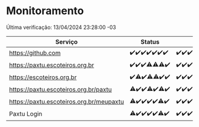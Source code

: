 # Monitoramento

Última verificação: 13/04/2024 23:28:00 -03

|Serviço|Status|Últimas 24h|
|---|---|---|
|https://github.com|<span title="2024-04-07: OK=24">✔️</span><span title="2024-04-08: OK=24">✔️</span><span title="2024-04-09: OK=24">✔️</span><span title="2024-04-10: OK=24">✔️</span><span title="2024-04-11: OK=24">✔️</span><span title="2024-04-12: OK=24">✔️</span><span title="2024-04-13: OK=3">✔️</span>|<span title="13/04/2024 00:04:00 -03 : 200">✔️</span><span title="13/04/2024 01:07:00 -03 : 200">✔️</span><span title="13/04/2024 02:08:00 -03 : 200">✔️</span><span title="13/04/2024 03:07:00 -03 : 200">✔️</span><span title="13/04/2024 04:07:00 -03 : 200">✔️</span><span title="13/04/2024 05:06:00 -03 : 200">✔️</span><span title="13/04/2024 06:05:00 -03 : 200">✔️</span><span title="13/04/2024 07:04:00 -03 : 200">✔️</span><span title="13/04/2024 08:04:00 -03 : 200">✔️</span><span title="13/04/2024 09:09:00 -03 : 200">✔️</span><span title="13/04/2024 10:06:00 -03 : 200">✔️</span><span title="13/04/2024 11:02:00 -03 : 200">✔️</span><span title="13/04/2024 12:02:00 -03 : 200">✔️</span><span title="13/04/2024 13:07:00 -03 : 200">✔️</span><span title="13/04/2024 14:02:00 -03 : 200">✔️</span><span title="13/04/2024 15:07:00 -03 : 200">✔️</span><span title="13/04/2024 16:02:00 -03 : 200">✔️</span><span title="13/04/2024 17:05:00 -03 : 200">✔️</span><span title="13/04/2024 18:02:00 -03 : 200">✔️</span><span title="13/04/2024 19:04:00 -03 : 200">✔️</span><span title="13/04/2024 20:07:00 -03 : 200">✔️</span><span title="13/04/2024 21:35:00 -03 : 200">✔️</span><span title="13/04/2024 23:28:00 -03 : 200">✔️</span>|
|https://paxtu.escoteiros.org.br|<span title="2024-04-07: OK=24">✔️</span><span title="2024-04-08: OK=24">✔️</span><span title="2024-04-09: OK=24">✔️</span><span title="2024-04-10: OK=23, Falhas=1">⚠️</span><span title="2024-04-11: OK=23, Falhas=1">⚠️</span><span title="2024-04-12: OK=23, Falhas=1">⚠️</span><span title="2024-04-13: OK=3">✔️</span>|<span title="13/04/2024 00:04:00 -03 : 200">✔️</span><span title="13/04/2024 01:07:00 -03 : 200">✔️</span><span title="13/04/2024 02:08:00 -03 : 200">✔️</span><span title="13/04/2024 03:07:00 -03 : 200">✔️</span><span title="13/04/2024 04:07:00 -03 : 200">✔️</span><span title="13/04/2024 05:06:00 -03 : 200">✔️</span><span title="13/04/2024 06:05:00 -03 : 200">✔️</span><span title="13/04/2024 07:04:00 -03 : 200">✔️</span><span title="13/04/2024 08:04:00 -03 : 200">✔️</span><span title="13/04/2024 09:09:00 -03 : 200">✔️</span><span title="13/04/2024 10:06:00 -03 : 200">✔️</span><span title="13/04/2024 11:02:00 -03 : 200">✔️</span><span title="13/04/2024 12:02:00 -03 : 200">✔️</span><span title="13/04/2024 13:07:00 -03 : 200">✔️</span><span title="13/04/2024 14:02:00 -03 : 200">✔️</span><span title="13/04/2024 15:07:00 -03 : 200">✔️</span><span title="13/04/2024 16:02:00 -03 : 200">✔️</span><span title="13/04/2024 17:05:00 -03 : 200">✔️</span><span title="13/04/2024 18:02:00 -03 : 200">✔️</span><span title="13/04/2024 19:04:00 -03 : 200">✔️</span><span title="13/04/2024 20:07:00 -03 : 200">✔️</span><span title="13/04/2024 21:35:00 -03 : 200">✔️</span><span title="13/04/2024 23:28:00 -03 : 200">✔️</span>|
|https://escoteiros.org.br|<span title="2024-04-07: OK=24">✔️</span><span title="2024-04-08: OK=23, Falhas=1">⚠️</span><span title="2024-04-09: OK=24">✔️</span><span title="2024-04-10: OK=23, Falhas=1">⚠️</span><span title="2024-04-11: OK=23, Falhas=1">⚠️</span><span title="2024-04-12: OK=24">✔️</span><span title="2024-04-13: OK=3">✔️</span>|<span title="13/04/2024 00:04:00 -03 : 200">✔️</span><span title="13/04/2024 01:07:00 -03 : 200">✔️</span><span title="13/04/2024 02:08:00 -03 : 200">✔️</span><span title="13/04/2024 03:07:00 -03 : 200">✔️</span><span title="13/04/2024 04:07:00 -03 : 200">✔️</span><span title="13/04/2024 05:06:00 -03 : 200">✔️</span><span title="13/04/2024 06:05:00 -03 : 200">✔️</span><span title="13/04/2024 07:04:00 -03 : 200">✔️</span><span title="13/04/2024 08:04:00 -03 : 200">✔️</span><span title="13/04/2024 09:09:00 -03 : 200">✔️</span><span title="13/04/2024 10:06:00 -03 : 200">✔️</span><span title="13/04/2024 11:02:00 -03 : 200">✔️</span><span title="13/04/2024 12:02:00 -03 : 200">✔️</span><span title="13/04/2024 13:07:00 -03 : 200">✔️</span><span title="13/04/2024 14:02:00 -03 : 200">✔️</span><span title="13/04/2024 15:07:00 -03 : 200">✔️</span><span title="13/04/2024 16:02:00 -03 : 200">✔️</span><span title="13/04/2024 17:05:00 -03 : 200">✔️</span><span title="13/04/2024 18:02:00 -03 : 200">✔️</span><span title="13/04/2024 19:04:00 -03 : 200">✔️</span><span title="13/04/2024 20:07:00 -03 : 200">✔️</span><span title="13/04/2024 21:35:00 -03 : 200">✔️</span><span title="13/04/2024 23:28:00 -03 : 200">✔️</span>|
|https://paxtu.escoteiros.org.br/paxtu|<span title="2024-04-07: OK=23, Falhas=1">⚠️</span><span title="2024-04-08: OK=24">✔️</span><span title="2024-04-09: OK=24">✔️</span><span title="2024-04-10: OK=23, Falhas=1">⚠️</span><span title="2024-04-11: OK=24">✔️</span><span title="2024-04-12: OK=23, Falhas=1">⚠️</span><span title="2024-04-13: OK=3">✔️</span>|<span title="13/04/2024 00:04:00 -03 : 200">✔️</span><span title="13/04/2024 01:07:00 -03 : 200">✔️</span><span title="13/04/2024 02:08:00 -03 : 200">✔️</span><span title="13/04/2024 03:07:00 -03 : 200">✔️</span><span title="13/04/2024 04:07:00 -03 : 200">✔️</span><span title="13/04/2024 05:06:00 -03 : 200">✔️</span><span title="13/04/2024 06:05:00 -03 : 200">✔️</span><span title="13/04/2024 07:04:00 -03 : 200">✔️</span><span title="13/04/2024 08:04:00 -03 : 200">✔️</span><span title="13/04/2024 09:09:00 -03 : 200">✔️</span><span title="13/04/2024 10:06:00 -03 : 200">✔️</span><span title="13/04/2024 11:02:00 -03 : 200">✔️</span><span title="13/04/2024 12:02:00 -03 : 200">✔️</span><span title="13/04/2024 13:07:00 -03 : 200">✔️</span><span title="13/04/2024 14:02:00 -03 : 200">✔️</span><span title="13/04/2024 15:07:00 -03 : 200">✔️</span><span title="13/04/2024 16:02:00 -03 : 200">✔️</span><span title="13/04/2024 17:05:00 -03 : 200">✔️</span><span title="13/04/2024 18:02:00 -03 : 200">✔️</span><span title="13/04/2024 19:04:00 -03 : 200">✔️</span><span title="13/04/2024 20:07:00 -03 : 200">✔️</span><span title="13/04/2024 21:35:00 -03 : 200">✔️</span><span title="13/04/2024 23:28:00 -03 : 200">✔️</span>|
|https://paxtu.escoteiros.org.br/meupaxtu|<span title="2024-04-07: OK=23, Falhas=1">⚠️</span><span title="2024-04-08: OK=24">✔️</span><span title="2024-04-09: OK=24">✔️</span><span title="2024-04-10: OK=24">✔️</span><span title="2024-04-11: OK=24">✔️</span><span title="2024-04-12: OK=23, Falhas=1">⚠️</span><span title="2024-04-13: OK=3">✔️</span>|<span title="13/04/2024 00:04:00 -03 : 200">✔️</span><span title="13/04/2024 01:07:00 -03 : 200">✔️</span><span title="13/04/2024 02:08:00 -03 : 200">✔️</span><span title="13/04/2024 03:07:00 -03 : 200">✔️</span><span title="13/04/2024 04:07:00 -03 : 200">✔️</span><span title="13/04/2024 05:06:00 -03 : 200">✔️</span><span title="13/04/2024 06:05:00 -03 : 200">✔️</span><span title="13/04/2024 07:04:00 -03 : 200">✔️</span><span title="13/04/2024 08:04:00 -03 : 200">✔️</span><span title="13/04/2024 09:09:00 -03 : 200">✔️</span><span title="13/04/2024 10:06:00 -03 : 200">✔️</span><span title="13/04/2024 11:02:00 -03 : 200">✔️</span><span title="13/04/2024 12:02:00 -03 : 200">✔️</span><span title="13/04/2024 13:07:00 -03 : 200">✔️</span><span title="13/04/2024 14:02:00 -03 : 200">✔️</span><span title="13/04/2024 15:07:00 -03 : 200">✔️</span><span title="13/04/2024 16:02:00 -03 : 200">✔️</span><span title="13/04/2024 17:05:00 -03 : 200">✔️</span><span title="13/04/2024 18:02:00 -03 : 200">✔️</span><span title="13/04/2024 19:04:00 -03 : 200">✔️</span><span title="13/04/2024 20:07:00 -03 : 200">✔️</span><span title="13/04/2024 21:35:00 -03 : 200">✔️</span><span title="13/04/2024 23:28:00 -03 : 200">✔️</span>|
|Paxtu Login|<span title="2024-04-07: OK=23, Falhas=1">⚠️</span><span title="2024-04-08: OK=24">✔️</span><span title="2024-04-09: OK=24">✔️</span><span title="2024-04-10: OK=24">✔️</span><span title="2024-04-11: OK=24">✔️</span><span title="2024-04-12: OK=23, Falhas=1">⚠️</span><span title="2024-04-13: OK=3">✔️</span>|<span title="13/04/2024 00:04:00 -03 : 200">✔️</span><span title="13/04/2024 01:07:00 -03 : 200">✔️</span><span title="13/04/2024 02:08:00 -03 : 200">✔️</span><span title="13/04/2024 03:07:00 -03 : 200">✔️</span><span title="13/04/2024 04:07:00 -03 : 200">✔️</span><span title="13/04/2024 05:06:00 -03 : 200">✔️</span><span title="13/04/2024 06:05:00 -03 : 200">✔️</span><span title="13/04/2024 07:05:00 -03 : 200">✔️</span><span title="13/04/2024 08:04:00 -03 : 200">✔️</span><span title="13/04/2024 09:09:00 -03 : 200">✔️</span><span title="13/04/2024 10:06:00 -03 : 200">✔️</span><span title="13/04/2024 11:02:00 -03 : 200">✔️</span><span title="13/04/2024 12:02:00 -03 : 200">✔️</span><span title="13/04/2024 13:07:00 -03 : 200">✔️</span><span title="13/04/2024 14:02:00 -03 : 200">✔️</span><span title="13/04/2024 15:07:00 -03 : 200">✔️</span><span title="13/04/2024 16:02:00 -03 : 200">✔️</span><span title="13/04/2024 17:05:00 -03 : 200">✔️</span><span title="13/04/2024 18:02:00 -03 : 200">✔️</span><span title="13/04/2024 19:04:00 -03 : 200">✔️</span><span title="13/04/2024 20:07:00 -03 : 200">✔️</span><span title="13/04/2024 21:35:00 -03 : 200">✔️</span><span title="13/04/2024 23:28:00 -03 : 200">✔️</span>|
